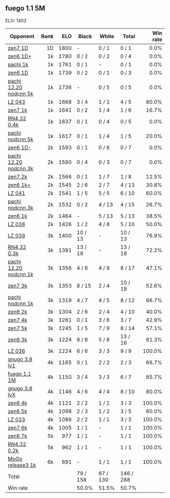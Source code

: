 ## fuego 1.1 5M ##

ELO: 1402

Opponent | Rank | ELO | Black | White | Total | Win rate
---------|-----:|----:|-------|-------|-------|-------:
[zen7 1D](zen7%201D.md) | 1D | 1800 | - | 0 / 1 | 0 / 1 | 0.0%
[zen6 1D+](zen6%201D+.md) | 1k | 1780 | 0 / 2 | 0 / 2 | 0 / 4 | 0.0%
[pachi 1k](pachi%201k.md) | 1k | 1761 | 0 / 1 | - | 0 / 1 | 0.0%
[zen6 1D](zen6%201D.md) | 1k | 1739 | 0 / 2 | 0 / 1 | 0 / 3 | 0.0%
[pachi 12.20 nodcnn 5k](pachi%2012.20%20nodcnn%205k.md) | 1k | 1736 | - | 0 / 5 | 0 / 5 | 0.0%
[LZ 043](LZ%20043.md) | 1k | 1668 | 3 / 4 | 1 / 1 | 4 / 5 | 80.0%
[zen7 1k](zen7%201k.md) | 1k | 1641 | 0 / 2 | 1 / 4 | 1 / 6 | 16.7%
[RN4.32 0.4k](RN4.32%200.4k.md) | 1k | 1637 | 0 / 1 | 0 / 4 | 0 / 5 | 0.0%
[pachi nodcnn 5k](pachi%20nodcnn%205k.md) | 1k | 1617 | 0 / 1 | 1 / 4 | 1 / 5 | 20.0%
[zen6 1D-](zen6%201D-.md) | 2k | 1593 | 0 / 1 | 0 / 6 | 0 / 7 | 0.0%
[pachi 12.20 nodcnn 3k](pachi%2012.20%20nodcnn%203k.md) | 2k | 1590 | 0 / 4 | 0 / 3 | 0 / 7 | 0.0%
[zen7 2k](zen7%202k.md) | 2k | 1566 | 0 / 1 | 1 / 7 | 1 / 8 | 12.5%
[zen6 1k+](zen6%201k+.md) | 2k | 1545 | 2 / 6 | 2 / 7 | 4 / 13 | 30.8%
[LZ 041](LZ%20041.md) | 2k | 1541 | 1 / 5 | 5 / 5 | 6 / 10 | 60.0%
[pachi nodcnn 3k](pachi%20nodcnn%203k.md) | 2k | 1532 | 0 / 2 | 4 / 13 | 4 / 15 | 26.7%
[zen6 1k](zen6%201k.md) | 2k | 1464 | - | 5 / 13 | 5 / 13 | 38.5%
[LZ 038](LZ%20038.md) | 2k | 1426 | 1 / 2 | 4 / 8 | 5 / 10 | 50.0%
[LZ 039](LZ%20039.md) | 3k | 1400 | 10 / 13 | - | 10 / 13 | 76.9%
[RN4.32 0.3k](RN4.32%200.3k.md) | 3k | 1391 | 13 / 18 | - | 13 / 18 | 72.2%
[pachi 12.20 nodcnn 1k](pachi%2012.20%20nodcnn%201k.md) | 3k | 1356 | 4 / 8 | 4 / 9 | 8 / 17 | 47.1%
[zen7 3k](zen7%203k.md) | 3k | 1353 | 8 / 15 | 2 / 4 | 10 / 19 | 52.6%
[pachi nodcnn 1k](pachi%20nodcnn%201k.md) | 3k | 1319 | 4 / 7 | 4 / 5 | 8 / 12 | 66.7%
[zen6 2k](zen6%202k.md) | 3k | 1304 | 2 / 6 | 2 / 4 | 4 / 10 | 40.0%
[zen7 4k](zen7%204k.md) | 3k | 1281 | 0 / 1 | 3 / 6 | 3 / 7 | 42.9%
[zen7 5k](zen7%205k.md) | 3k | 1245 | 1 / 5 | 7 / 9 | 8 / 14 | 57.1%
[zen6 3k](zen6%203k.md) | 3k | 1224 | 8 / 8 | 5 / 8 | 13 / 16 | 81.3%
[LZ 036](LZ%20036.md) | 3k | 1224 | 6 / 6 | 3 / 3 | 9 / 9 | 100.0%
[gnugo 3.8 lv1](gnugo%203.8%20lv1.md) | 4k | 1165 | 0 / 1 | 2 / 2 | 2 / 3 | 66.7%
[fuego 1.1 1M](fuego%201.1%201M.md) | 4k | 1150 | 3 / 4 | 3 / 3 | 6 / 7 | 85.7%
[gnugo 3.8 lvX](gnugo%203.8%20lvX.md) | 4k | 1146 | 4 / 6 | 4 / 4 | 8 / 10 | 80.0%
[zen6 4k](zen6%204k.md) | 4k | 1121 | 2 / 2 | 1 / 1 | 3 / 3 | 100.0%
[zen6 5k](zen6%205k.md) | 4k | 1098 | 2 / 3 | 1 / 2 | 3 / 5 | 60.0%
[LZ 033](LZ%20033.md) | 4k | 1086 | 2 / 2 | 1 / 1 | 3 / 3 | 100.0%
[zen7 6k](zen7%206k.md) | 4k | 1005 | 1 / 1 | - | 1 / 1 | 100.0%
[zen6 7k](zen6%207k.md) | 5k | 977 | 1 / 1 | - | 1 / 1 | 100.0%
[RN4.32 0.2k](RN4.32%200.2k.md) | 5k | 962 | 1 / 1 | - | 1 / 1 | 100.0%
[MoGo release3 1k](MoGo%20release3%201k.md) | 6k | 691 | - | 1 / 1 | 1 / 1 | 100.0%
Total | | | 79 / 158 | 67 / 130 | 146 / 288 | 
Win rate| | | 50.0% | 51.5% | 50.7% | 
